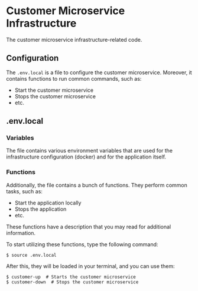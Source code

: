 # Customer Microservice Infrastructure

The customer microservice infrastructure-related code.

## Configuration

The `.env.local` is a file to configure the customer microservice. Moreover, it contains functions to run common
commands, such as:

* Start the customer microservice
* Stops the customer microservice
* etc.

## .env.local

### Variables

The file contains various environment variables that are used for the infrastructure configuration (docker) and for the application itself.

### Functions

Additionally, the file contains a bunch of functions. They perform common tasks, such as:

* Start the application locally
* Stops the application
* etc.

These functions have a description that you may read for additional information.

To start utilizing these functions, type the following command:
```shell
$ source .env.local
```
After this, they will be loaded in your terminal, and you can use them:
```shell
$ customer-up  # Starts the customer microservice 
$ customer-down  # Stops the customer microservice
```